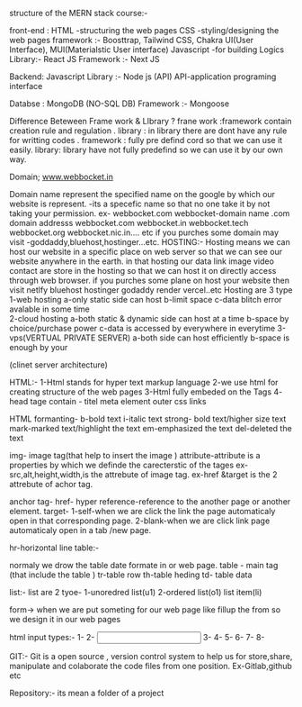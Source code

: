 structure of the MERN stack course:-

front-end :
HTML -structuring the web pages
CSS -styling/designing the web pages
framework :-
Boosttrap, Tailwind CSS, Chakra UI(User Interface),
MUI(Materialstic User interface)
Javascript -for building Logics
Library:-
React JS
Framework :-
Next JS

Backend:
Javascript 
Library :-
Node js (API)
API-application programing interface

Databse :
MongoDB (NO-SQL DB)
Framework :-
Mongoose


Difference Beteween Frame work & LIbrary ?
frane work :framework contain creation rule and regulation .
library : in library there are dont  have any rule for writting codes .
framework : fully pre defind cord so that we can use it easily.
library: library have not fully predefind so we can use it by our own way.

Domain;
         www.webbocket.in
          

Domain name represent the specified name on the google by which our website is represent.
-its a specefic name so that no one take it by not taking your permission.
ex- webbocket.com
webbocket-domain name
.com domain addresss
webbocket.com
webbocket.in
webbocket.tech
webbocket.org
webbocket.nic.in....
etc
if you purches some domain may visit -goddaddy,bluehost,hostinger...etc.
HOSTING:-
Hosting means we can host our website in a specific place on web server so that we can see our website anywhere in the earth.
in that hosting our data link image video contact are store in the hosting so that we can host it on directly access through web browser.
if you purches some plane on host your website then visit netlfy bluehost hostinger godaddy render vercel..etc
 Hosting are 3 type 
 1-web hosting
        a-only static side can host
        b-limit space
        c-data blitch error avalable in some time  
 2-cloud hosting
        a-both static & dynamic side can host at a time
        b-space by choice/purchase power
        c-data is accessed by everywhere in everytime
 3-vps(VERTUAL PRIVATE SERVER)
        a-both side can host efficiently
        b-space is enough by your 


(clinet server architecture)
 
 HTML:-
 1-Html stands for hyper text markup language 
 2-we use html for creating structure of the web pages
 3-Html fully embeded on the Tags
 4- head  tage contain - titel meta element outer css links

 HTML formanting-
 b-bold text
 i-italic text
 strong- bold text/higher size text
 mark-marked text/highlight the text
 em-emphasized the text 
 del-deleted the text 


 img- image tag(that help to insert the image )
 attribute-attribute is a properties by which we definde the carecterstic of the tages 
 ex-src,alt,height,width,is the attrebute of image tag.
 ex-href &target is the 2 attrebute of achor tag.


anchor tag-
href- hyper reference-reference to the another page or another element.
target-
1-self-when we are click the link the page automaticaly open in that corresponding page.
2-blank-when we are click link page automaticaly open in a tab /new page.

hr-horizontal line
table:-

normaly we drow the table date formate in or web page.
table - main tag (that include the table )
tr-table row 
th-table heding
td- table data

list:-
list are 2 tyoe-
1-unoredred list(u1)
2-ordered list(o1)
list item(li)

form->
when we are put someting for our web page like fillup the from so we design it in our web pages

html input types:-
1-<inpute type="button">
2- <input type="chakebox">
3- <inpute type="color">
4-<inpute type="date">
5-<inpute type="email">
6-<inpute type="file">
7-<inpute type="hidden">
8-<inpute type="image">
<inpute type ="month">
<inpute type ="password">
<inpute type ="radio">
<inpute type ="range">
<inpute type ="search">
<ipute type ="submit">
<inpute type ="tel">
<inpute type ="text">
<inpute type ="time">
<inpute type ="url">
<inpute type ="week">

GIT:-
Git is a open source , version control system to help us for store,share, manipulate and colaborate the code files from one position.
Ex-Gitlab,github etc

Repository:- its mean a folder of a project